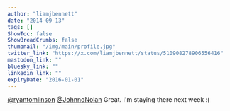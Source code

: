 ```yaml
---
author: "liamjbennett"
date: "2014-09-13"
tags: []
ShowToc: false
ShowBreadCrumbs: false
thumbnail: "/img/main/profile.jpg"
twitter_link: "https://x.com/liamjbennett/status/510908278906556416"
mastodon_link: ""
bluesky_link: ""
linkedin_link: ""
expiryDate: "2016-01-01"
---
```


[@ryantomlinson](https://x.com/ryantomlinson) [@JohnnoNolan](https://x.com/JohnnoNolan) Great. I'm staying there next week :(

